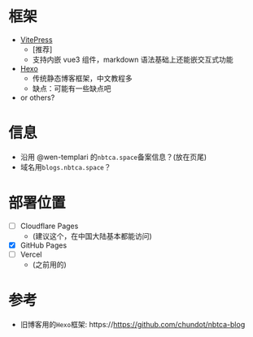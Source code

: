 # 框架

- [VitePress](https://vitepress.dev/)
  - [推荐]
  - 支持内嵌 vue3 组件，markdown 语法基础上还能嵌交互式功能
- [Hexo](https://hexo.io/zh-cn/index.html)
  - 传统静态博客框架，中文教程多
  - 缺点：可能有一些缺点吧
- or others?

# 信息

- 沿用 @wen-templari 的`nbtca.space`备案信息？(放在页尾)
- 域名用`blogs.nbtca.space`？

# 部署位置

- [ ] Cloudflare Pages
  - (建议这个，在中国大陆基本都能访问)
- [x] GitHub Pages
- [ ] Vercel
  - (之前用的)

# 参考

- 旧博客用的`Hexo`框架: https://https://github.com/chundot/nbtca-blog
